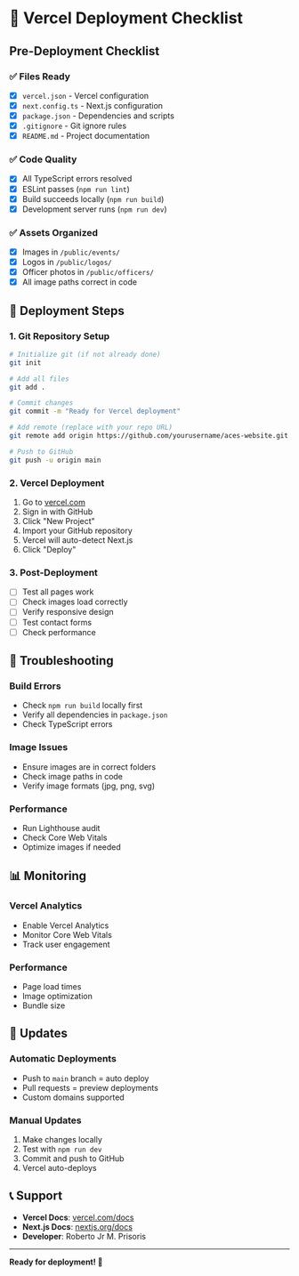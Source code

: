 # 🚀 Vercel Deployment Checklist

## Pre-Deployment Checklist

### ✅ Files Ready
- [x] `vercel.json` - Vercel configuration
- [x] `next.config.ts` - Next.js configuration
- [x] `package.json` - Dependencies and scripts
- [x] `.gitignore` - Git ignore rules
- [x] `README.md` - Project documentation

### ✅ Code Quality
- [x] All TypeScript errors resolved
- [x] ESLint passes (`npm run lint`)
- [x] Build succeeds locally (`npm run build`)
- [x] Development server runs (`npm run dev`)

### ✅ Assets Organized
- [x] Images in `/public/events/`
- [x] Logos in `/public/logos/`
- [x] Officer photos in `/public/officers/`
- [x] All image paths correct in code

## 🚀 Deployment Steps

### 1. Git Repository Setup
```bash
# Initialize git (if not already done)
git init

# Add all files
git add .

# Commit changes
git commit -m "Ready for Vercel deployment"

# Add remote (replace with your repo URL)
git remote add origin https://github.com/yourusername/aces-website.git

# Push to GitHub
git push -u origin main
```

### 2. Vercel Deployment
1. Go to [vercel.com](https://vercel.com)
2. Sign in with GitHub
3. Click "New Project"
4. Import your GitHub repository
5. Vercel will auto-detect Next.js
6. Click "Deploy"

### 3. Post-Deployment
- [ ] Test all pages work
- [ ] Check images load correctly
- [ ] Verify responsive design
- [ ] Test contact forms
- [ ] Check performance

## 🔧 Troubleshooting

### Build Errors
- Check `npm run build` locally first
- Verify all dependencies in `package.json`
- Check TypeScript errors

### Image Issues
- Ensure images are in correct folders
- Check image paths in code
- Verify image formats (jpg, png, svg)

### Performance
- Run Lighthouse audit
- Check Core Web Vitals
- Optimize images if needed

## 📊 Monitoring

### Vercel Analytics
- Enable Vercel Analytics
- Monitor Core Web Vitals
- Track user engagement

### Performance
- Page load times
- Image optimization
- Bundle size

## 🔄 Updates

### Automatic Deployments
- Push to `main` branch = auto deploy
- Pull requests = preview deployments
- Custom domains supported

### Manual Updates
1. Make changes locally
2. Test with `npm run dev`
3. Commit and push to GitHub
4. Vercel auto-deploys

## 📞 Support

- **Vercel Docs**: [vercel.com/docs](https://vercel.com/docs)
- **Next.js Docs**: [nextjs.org/docs](https://nextjs.org/docs)
- **Developer**: Roberto Jr M. Prisoris

---

**Ready for deployment! 🚀**
